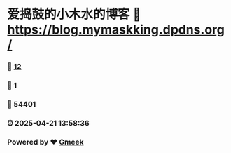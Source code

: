 # 爱捣鼓的小木水的博客 :link: https://blog.mymaskking.dpdns.org/ 
### :page_facing_up: [12](https://blog.mymaskking.dpdns.org//tag.html) 
### :speech_balloon: 1 
### :hibiscus: 54401 
### :alarm_clock: 2025-04-21 13:58:36 
### Powered by :heart: [Gmeek](https://github.com/Meekdai/Gmeek)
